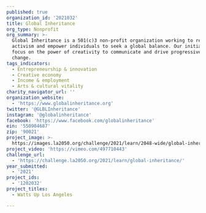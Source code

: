 ```yaml
---
published: true
organization_id: '2021032'
title: Global Inheritance
org_type: Nonprofit
org_summary: >-
  Global Inheritance is a 501(c)3 non-profit organization working to reinvent
  activism and empower individuals to seek a global balance. Our initiatives
  focus on the power of creativity to communicate and drive progressive social
  change.
tags_indicators:
  - Entrepreneurship & innovation
  - Creative economy
  - Income & employment
  - Arts & cultural vitality
charity_navigator_url: ''
organization_website:
  - 'https://www.globalinheritance.org'
twitter: '@GLBLInheritance'
instagram: '@globalinheritance'
facebook: 'https://www.facebook.com/globalinheritance'
ein: '550904687'
zip: '90021'
project_image: >-
  https://images.la2050.org/challenge/2021/learn/2048-wide/global-inheritance.jpg
project_video: 'https://vimeo.com/497710443'
challenge_url:
  - 'https://challenge.la2050.org/2021/learn/global-inheritance/'
year_submitted:
  - '2021'
project_ids:
  - '1202032'
project_titles:
  - Watts Up Los Angeles

---
```

